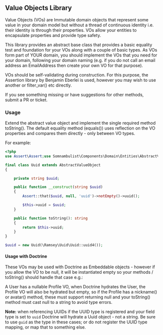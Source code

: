 ## Value Objects Library

Value Objects (VOs) are Immutable domain objects that represent some value in your domain model but without
a thread of continuous identity i.e. their identity is through their properties. VOs allow your entities to
encapsulate properties and provide type safety.

This library provides an abstract base class that provides a basic equality test and foundation for your
VOs along with a couple of basic types. As VOs form part of YOUR domain, you should implement the VOs that
you need for your domain, following your domain naming (e.g. if you do not call an email address an
EmailAddress then create your own VO for that purpose).

VOs should be self-validating during construction. For this purpose, the Assertion library by Benjamin
Eberlei is used, however you may wish to use another or filter_var() etc directly.

If you see something missing or have suggestions for other methods, submit a PR or ticket.

### Usage

Extend the abstract value object and implement the single required method toString(). The default equality
method (equals()) uses reflection on the VO properties and compares them directly - only between VO types.

For example:

```php
<?php
use Assert\Assert;use Somnambulist\Components\Domain\Entities\AbstractValueObject;

final class Uuid extends AbstractValueObject
{

    private string $uuid;

    public function __construct(string $uuid)
    {
        Assert::that($uuid, null, 'uuid')->notEmpty()->uuid();

        $this->uuid = $uuid;
    }

    public function toString(): string
    {
        return $this->uuid;
    }
}

$uuid = new Uuid(\Ramsey\Uuid\Uuid::uuid4());
```

#### Usage with Doctrine

These VOs may be used with Doctrine as Embeddable objects - however if you allow the VO to be null, it will
be instantiated empty so your methods / toString() should handle that case e.g.:

A User has a nullable Profile VO, when Doctrine hydrates the User, the Profile VO will also be hydrated but
empty, so if the Profile has a nickname() or avatar() method, these must support returning null and your
toString() method must cast null to a string to avoid type errors.

__Note:__ when referencing UUIDs if the UUID type is registered and your field type is set to `uuid` Doctrine
will hydrate a Uuid object - not a string. Be sure to use `guid` as the type in these cases; or do not register
the UUID type mapping, or map that to something else.
